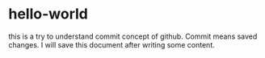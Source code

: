 # hello-world

this is a try to understand commit concept of github.
Commit means saved changes. I will save this document after writing some content.
